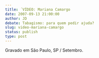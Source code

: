 ```yaml
---
title: ´VÍDEO: Mariana Camargo
date: 2007-09-13 21:00:00
author: JD
debate: Tabagismo: para quem pedir ajuda?
slug: video-mariana-camargo
status: publish 
type: post
---
```



Gravado em São Paulo, SP / Setembro.


